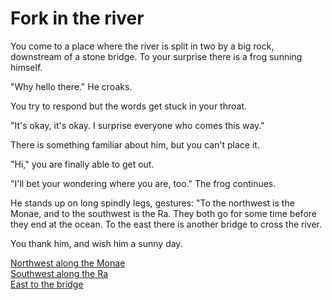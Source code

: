 # Fork in the river

You come to a place where the river is split in two by a big rock, downstream of a stone bridge. To your surprise there is a frog sunning himself.

"Why hello there."  He croaks.

You try to respond but the words get stuck in your throat.

"It's okay, it's okay. I surprise everyone who comes this way."

There is something familiar about him, but you can't place it.

"Hi," you are finally able to get out.

"I'll bet your wondering where you are, too." The frog continues.

He stands up on long spindly legs, gestures: "To the northwest is the Monae, and to the southwest is the Ra. They both go for some time before they end at the ocean. To the east there is another bridge to cross the river.

You thank him, and wish him a sunny day.  

[Northwest along the Monae](hensonFromEast.html)  
[Southwest along the Ra](raEast.html)  
[East to the bridge](bridge.html)
